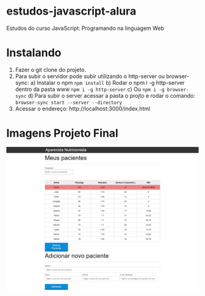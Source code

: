 # estudos-javascript-alura
Estudos do curso JavaScript: Programando na linguagem Web


# Instalando

 1) Fazer o git clone do projeto.
 2) Para subir o servidor pode subir utilizando o http-server ou browser-sync:
     a) Instalar o npm
        ```
         npm install
        ```
     b) Rodar o  npm i -g http-server dentro da pasta www
        ```
         npm i -g http-server
        ```
     c) Ou 
        ```
        npm i -g browser-sync
        ```
     d) Para subir o server acessar a pasta o projto e rodar o comando: 
         ```
        browser-sync start --server --directory
         ```
 3) Acessar o endereço: http://localhost:3000/index.html


# Imagens Projeto Final
  
  ![alt text](docs/AparecidaNutricao.png "PrintScreen Projeto Final")
